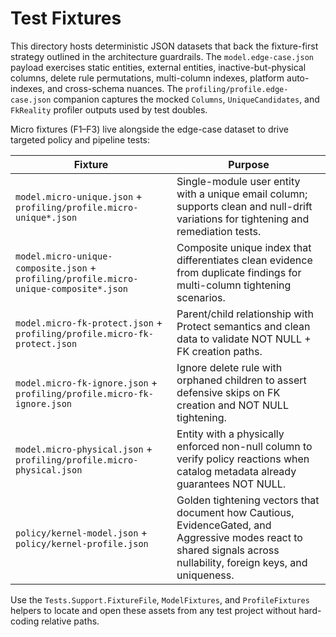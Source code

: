 # Test Fixtures

This directory hosts deterministic JSON datasets that back the fixture-first strategy outlined in the architecture guardrails. The `model.edge-case.json` payload exercises static entities, external entities, inactive-but-physical columns, delete rule permutations, multi-column indexes, platform auto-indexes, and cross-schema nuances. The `profiling/profile.edge-case.json` companion captures the mocked `Columns`, `UniqueCandidates`, and `FkReality` profiler outputs used by test doubles.

Micro fixtures (F1–F3) live alongside the edge-case dataset to drive targeted policy and pipeline tests:

| Fixture | Purpose |
| --- | --- |
| `model.micro-unique.json` + `profiling/profile.micro-unique*.json` | Single-module user entity with a unique email column; supports clean and null-drift variations for tightening and remediation tests. |
| `model.micro-unique-composite.json` + `profiling/profile.micro-unique-composite*.json` | Composite unique index that differentiates clean evidence from duplicate findings for multi-column tightening scenarios. |
| `model.micro-fk-protect.json` + `profiling/profile.micro-fk-protect.json` | Parent/child relationship with Protect semantics and clean data to validate NOT NULL + FK creation paths. |
| `model.micro-fk-ignore.json` + `profiling/profile.micro-fk-ignore.json` | Ignore delete rule with orphaned children to assert defensive skips on FK creation and NOT NULL tightening. |
| `model.micro-physical.json` + `profiling/profile.micro-physical.json` | Entity with a physically enforced non-null column to verify policy reactions when catalog metadata already guarantees NOT NULL. |
| `policy/kernel-model.json` + `policy/kernel-profile.json` | Golden tightening vectors that document how Cautious, EvidenceGated, and Aggressive modes react to shared signals across nullability, foreign keys, and uniqueness. |

Use the `Tests.Support.FixtureFile`, `ModelFixtures`, and `ProfileFixtures` helpers to locate and open these assets from any test project without hard-coding relative paths.
